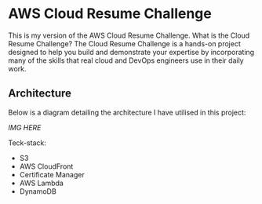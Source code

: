 # AWS Cloud Resume Challenge
This is my version of the AWS Cloud Resume Challenge. What is the Cloud Resume Challenge? The Cloud Resume Challenge is a hands-on project designed to help you build and demonstrate your expertise by incorporating many of the skills that real cloud and DevOps engineers use in their daily work.

## Architecture
Below is a diagram detailing the architecture I have utilised in this project:

*IMG HERE*

Teck-stack:
- S3
- AWS CloudFront
- Certificate Manager
- AWS Lambda
- DynamoDB
